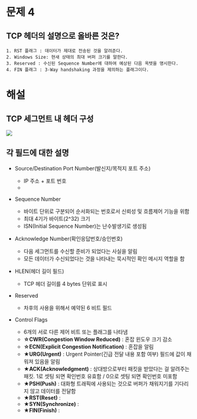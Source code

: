 # 문제 4
## TCP 헤더의 설명으로 올바른 것은?
	1. RST 플래그 : 데이터가 제대로 전송된 것을 알려준다.
	2. Windows Size: 현새 상태의 최대 버퍼 크기를 말한다.
	3. Reserved : 수신된 Sequence Number에 대하여 예상된 다음 옥텟을 명시한다.
	4. FIN 플래그 : 3-Way handshaking 과정을 제의하는 플래그이다.


# 해설
## TCP 세그먼트 내 헤더 구성
![](http://www.ktword.co.kr/img_data/1889_1.JPG)

##  각 필드에 대한 설명
- Source/Destination Port Number(발신지/목적지 포트 주소)
	- IP 주소 + 포트 번호
	- 

- Sequence Number
	- 바이트 단위로 구분되어 순서화되는 번호로서 신뢰성 및 흐름제어 기능을 위함
	- 최대 4기가 바이트(2^32)  크기
	- ISN(Initial Sequence Number)는 난수발생기로 생성됨
	
- Acknowledge Number(확인응답번호/승인번호)
	- 다음 세그먼트를 수신할 준비가 되었다는 사실을 알림
	- 모든 데이터가 수신되었다는 것을 나타내는 묵시적인 확인 메시지 역할을 함

- HLEN(헤더 길이 필드)
	- TCP 헤더 길이를 4 bytes 단위로 표시

- Reserved
	- 차후의 사용을 위해서 예약된 6 비트 필드

- Control Flags
	- 6개의 서로 다른 제어 비트 또는 플래그를 나타냄
	- **☆CWR(Congestion Window Reduced)** : 혼잡 윈도우 크기 감소
	- **☆ECN(Explicit Congestion Notification)** : 혼잡을 알림
	- **★URG(Urgent)** : Urgent Pointer(긴급 전달 내용 포함 여부) 필드에 값이 채워져 있음을 알림 
	- **★ACK(Acknowledgment)** : 상대방으로부터 패킷을 받았다는 걸 알려주는 패킷. 1로 셋팅 되면 확인번호 유효함 / 0으로 셋팅 되면 확인번호 미포함
	- **★PSH(Push)** : 대화형 트래픽에 사용되는 것으로 버퍼가 채워지기를 기다리지 않고 데이터를 전달함
	- **★RST(Reset)** : 
	- **★SYN(Synchronize)** : 
	- **★FIN(Finish)** : 
<!--stackedit_data:
eyJoaXN0b3J5IjpbMTQ5NDQ1MjI1MywtNDkxNzgzMDgsNDgyNz
gwOTc1XX0=
-->